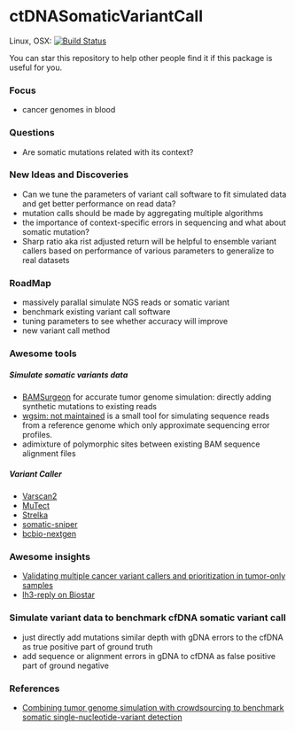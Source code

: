 # ctDNASomaticVariantCall

Linux, OSX: [![Build Status](https://travis-ci.org/zhmz90/ctDNASomaticVariantCall.jl.svg?branch=master)](https://travis-ci.org/zhmz90/ctDNASomaticVariantCall.jl)

You can star this repository to help other people find it if this package is useful for you.

### Focus
- cancer genomes in blood

### Questions
- Are somatic mutations related with its context?

### New Ideas and Discoveries
- Can we tune the parameters of variant call software to fit simulated data and get better performance on read data?
- mutation calls should be made by aggregating multiple algorithms
- the importance of context-specific errors in sequencing and what about somatic mutation?
- Sharp ratio aka rist adjusted return will be helpful to ensemble variant callers based on performance of various parameters to generalize to real datasets

### RoadMap
- massively parallal simulate NGS reads or somatic variant
- benchmark existing variant call software 
- tuning parameters to see whether accuracy will improve
- new variant call method

### Awesome tools

##### Simulate somatic variants data
- [BAMSurgeon](https://github.com/adamewing/bamsurgeon) for accurate tumor genome simulation: directly adding synthetic mutations to existing reads
- [wgsim: not maintained](https://github.com/lh3/wgsim/) is a small tool for simulating sequence reads from a reference genome which only approximate sequencing error profiles. 
- adimixture of polymorphic sites between existing BAM sequence alignment files

##### Variant Caller
- [Varscan2](http://varscan.sourceforge.net/)
- [MuTect](https://www.broadinstitute.org/cancer/cga/mutect)
- [Strelka](https://sites.google.com/site/strelkasomaticvariantcaller)
- [somatic-sniper](https://github.com/genome/somatic-sniper)
- [bcbio-nextgen](https://github.com/chapmanb/bcbio-nextgen)

### Awesome insights
- [Validating multiple cancer variant callers and prioritization in tumor-only samples](https://bcbio.wordpress.com/tag/mutect/)
- [lh3-reply on Biostar](https://www.biostars.org/p/19104/)

### Simulate variant data to benchmark cfDNA somatic variant call
- just directly add mutations similar depth with gDNA errors to the cfDNA as true positive part of ground truth
- add sequence or alignment errors in gDNA to cfDNA as false positive part of ground negative

### References
- [Combining tumor genome simulation with crowdsourcing to benchmark somatic single-nucleotide-variant detection](http://www.nature.com/nmeth/journal/v12/n7/pdf/nmeth.3407.pdf)
